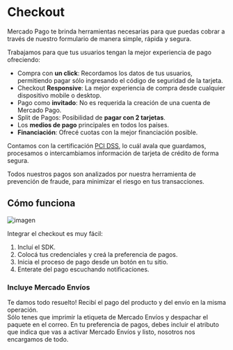 # Checkout

Mercado Pago te brinda herramientas necesarias para que puedas cobrar a través de nuestro formulario de manera simple, rápida y segura.

Trabajamos para que tus usuarios tengan la mejor experiencia de pago ofreciendo:  

* Compra con **un click**: Recordamos los datos de tus usuarios, permitiendo pagar sólo ingresando el código de seguridad de la tarjeta. 
* Checkout **Responsive**: La mejor experiencia de compra desde cualquier dispositivo mobile o desktop.
* Pago como **invitado**: No es requerida la creación de una cuenta de Mercado Pago.
* Split de Pagos: Posibilidad de **pagar con 2 tarjetas**.
* Los **medios de pago** principales en todos los países.
* **Financiación**: Ofrecé cuotas con la mejor financiación posible.

Contamos con la certificación [PCI DSS](https://www.pcisecuritystandards.org/), lo cuál avala que guardamos, procesamos o intercambiamos información de tarjeta de crédito de forma segura.

Todos nuestros pagos son analizados por nuestra herramienta de prevención de fraude, para minimizar el riesgo en tus transacciones.

## Cómo funciona

![imagen](https://secure.mlstatic.com/developers/site/cloud/assets/Uploads/Basic-Checkout.png)

Integrar el checkout es muy fácil:

1. Incluí el SDK.
2. Colocá tus credenciales y creá la preferencia de pagos.
3. Inicia el proceso de pago desde un botón en tu sitio.
4. Enterate del pago escuchando notificaciones.

### Incluye Mercado Envíos

Te damos todo resuelto! Recibí el pago del producto y del envío en la misma operación.  
Sólo tenes que imprimir la etiqueta de Mercado Envíos y despachar el paquete en el correo. 
En tu preferencia de pagos, debes incluir el atributo que indica que vas a activar Mercado Envíos y listo, nosotros nos encargamos de todo.  











 
